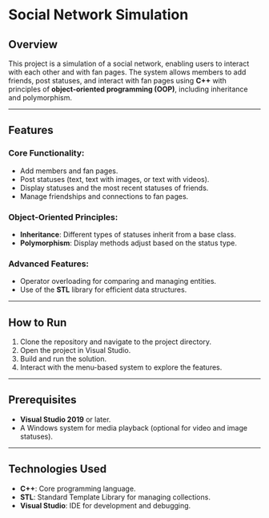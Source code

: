 # Social Network Simulation

## Overview
This project is a simulation of a social network, enabling users to interact with each other and with fan pages. The system allows members to add friends, post statuses, and interact with fan pages using **C++** with principles of **object-oriented programming (OOP)**, including inheritance and polymorphism.

---

## Features

### Core Functionality:
- Add members and fan pages.
- Post statuses (text, text with images, or text with videos).
- Display statuses and the most recent statuses of friends.
- Manage friendships and connections to fan pages.

### Object-Oriented Principles:
- **Inheritance**: Different types of statuses inherit from a base class.
- **Polymorphism**: Display methods adjust based on the status type.

### Advanced Features:
- Operator overloading for comparing and managing entities.
- Use of the **STL** library for efficient data structures.

---

## How to Run

1. Clone the repository and navigate to the project directory.
2. Open the project in Visual Studio.
3. Build and run the solution.
4. Interact with the menu-based system to explore the features.

---

## Prerequisites

- **Visual Studio 2019** or later.
- A Windows system for media playback (optional for video and image statuses).

---

## Technologies Used

- **C++**: Core programming language.
- **STL**: Standard Template Library for managing collections.
- **Visual Studio**: IDE for development and debugging.
